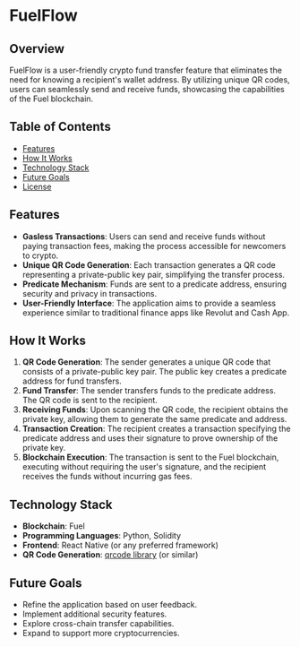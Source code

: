 # FuelFlow


## Overview
FuelFlow is a user-friendly crypto fund transfer feature that eliminates the need for knowing a recipient's wallet address. By utilizing unique QR codes, users can seamlessly send and receive funds, showcasing the capabilities of the Fuel blockchain.

## Table of Contents
- [Features](#features)
- [How It Works](#how-it-works)
- [Technology Stack](#technology-stack)
- [Future Goals](#future-goals)
- [License](#license)

## Features
- **Gasless Transactions**: Users can send and receive funds without paying transaction fees, making the process accessible for newcomers to crypto.
- **Unique QR Code Generation**: Each transaction generates a QR code representing a private-public key pair, simplifying the transfer process.
- **Predicate Mechanism**: Funds are sent to a predicate address, ensuring security and privacy in transactions.
- **User-Friendly Interface**: The application aims to provide a seamless experience similar to traditional finance apps like Revolut and Cash App.

## How It Works
1. **QR Code Generation**: The sender generates a unique QR code that consists of a private-public key pair. The public key creates a predicate address for fund transfers.
2. **Fund Transfer**: The sender transfers funds to the predicate address. The QR code is sent to the recipient.
3. **Receiving Funds**: Upon scanning the QR code, the recipient obtains the private key, allowing them to generate the same predicate and address.
4. **Transaction Creation**: The recipient creates a transaction specifying the predicate address and uses their signature to prove ownership of the private key.
5. **Blockchain Execution**: The transaction is sent to the Fuel blockchain, executing without requiring the user's signature, and the recipient receives the funds without incurring gas fees.

## Technology Stack
- **Blockchain**: Fuel
- **Programming Languages**: Python, Solidity
- **Frontend**: React Native (or any preferred framework)
- **QR Code Generation**: [qrcode library](https://pypi.org/project/qrcode/) (or similar)

## Future Goals
- Refine the application based on user feedback.
- Implement additional security features.
- Explore cross-chain transfer capabilities.
- Expand to support more cryptocurrencies.



